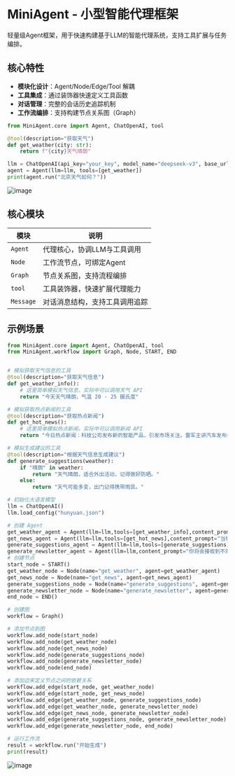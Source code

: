 # MiniAgent - 小型智能代理框架

轻量级Agent框架，用于快速构建基于LLM的智能代理系统，支持工具扩展与任务编排。

## 核心特性

- **模块化设计**：Agent/Node/Edge/Tool 解耦
- **工具集成**：通过装饰器快速定义工具函数
- **对话管理**：完整的会话历史追踪机制
- **工作流编排**：支持构建节点关系图（Graph）

```python
from MiniAgent.core import Agent, ChatOpenAI, tool

@tool(description="获取天气")
def get_weather(city: str):
    return f"{city}天气晴朗"

llm = ChatOpenAI(api_key="your_key", model_name="deepseek-v3", base_url="https://api.deepseek.com/v1")
agent = Agent(llm=llm, tools=[get_weather])
print(agent.run("北京天气如何？"))
```
![image](https://github.com/user-attachments/assets/7da5a16d-c2ac-47c1-8bc7-3f1fa5e7581b)

## 核心模块

| 模块       | 说明                          |
|------------|-----------------------------|
| `Agent`    | 代理核心，协调LLM与工具调用       |
| `Node`     | 工作流节点，可绑定Agent          |
| `Graph`    | 节点关系图，支持流程编排           |
| `tool`     | 工具装饰器，快速扩展代理能力        |
| `Message`  | 对话消息结构，支持工具调用追踪       |

## 示例场景


```python
from MiniAgent.core import Agent, ChatOpenAI, tool
from MiniAgent.workflow import Graph, Node, START, END


# 模拟获取天气信息的工具
@tool(description="获取天气信息")
def get_weather_info():
    # 这里简单模拟天气信息，实际中可以调用天气 API
    return "今天天气晴朗，气温 20 - 25 摄氏度"

# 模拟获取热点新闻的工具
@tool(description="获取热点新闻")
def get_hot_news():
    # 这里简单模拟热点新闻，实际中可以调用新闻 API
    return "今日热点新闻：科技公司发布新的智能产品，引发市场关注。雷军主讲汽车发布会，发布小米SU7"

# 模拟生成建议的工具
@tool(description="根据天气信息生成建议")
def generate_suggestions(weather):
    if "晴朗" in weather:
        return "天气晴朗，适合外出活动，记得做好防晒。"
    else:
        return "天气可能多变，出门记得携带雨具。"

# 初始化大语言模型
llm = ChatOpenAI()
llm.load_config("hunyuan.json")

# 创建 Agent
get_weather_agent = Agent(llm=llm,tools=[get_weather_info],content_prompt="当你收到开始的时候，你需要调用工具获取天气：")
get_news_agent = Agent(llm=llm,tools=[get_hot_news],content_prompt="当你收到开始的时候，你需要调用工具获取热点新闻：")
generate_suggestions_agent = Agent(llm=llm,tools=[generate_suggestions],content_prompt="当你接收到天气信息的时候，你需要给出对应的建议：")
generate_newsletter_agent = Agent(llm=llm,content_prompt="你将会接收到不同类别的信息，你需要对它们进行整合，生成一个早起人专属的早报：")
# 创建节点
start_node = START()
get_weather_node = Node(name="get_weather", agent=get_weather_agent)
get_news_node = Node(name="get_news", agent=get_news_agent)
generate_suggestions_node = Node(name="generate_suggestions", agent=generate_suggestions_agent)
generate_newsletter_node = Node(name="generate_newsletter", agent=generate_newsletter_agent)
end_node = END()

# 创建图
workflow = Graph()

# 添加节点到图
workflow.add_node(start_node)
workflow.add_node(get_weather_node)
workflow.add_node(get_news_node)
workflow.add_node(generate_suggestions_node)
workflow.add_node(generate_newsletter_node)
workflow.add_node(end_node)

# 添加边来定义节点之间的依赖关系
workflow.add_edge(start_node, get_weather_node)
workflow.add_edge(start_node, get_news_node)
workflow.add_edge(get_weather_node, generate_suggestions_node)
workflow.add_edge(get_weather_node, generate_newsletter_node)
workflow.add_edge(get_news_node, generate_newsletter_node)
workflow.add_edge(generate_suggestions_node, generate_newsletter_node)
workflow.add_edge(generate_newsletter_node, end_node)

# 运行工作流
result = workflow.run("开始生成")
print(result)

```
![image](https://github.com/user-attachments/assets/dd8e32ac-6286-4947-b39a-a345a9ff69d0)
